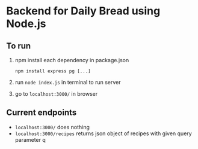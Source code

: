 # Backend for Daily Bread using Node.js

## To run
1. npm install each dependency in package.json

    `npm install express pg [...]`

2. run `node index.js` in terminal to run server

3. go to `localhost:3000/` in browser

## Current endpoints
- `localhost:3000/` does nothing
- `localhost:3000/recipes` returns json object of recipes with given query parameter q

